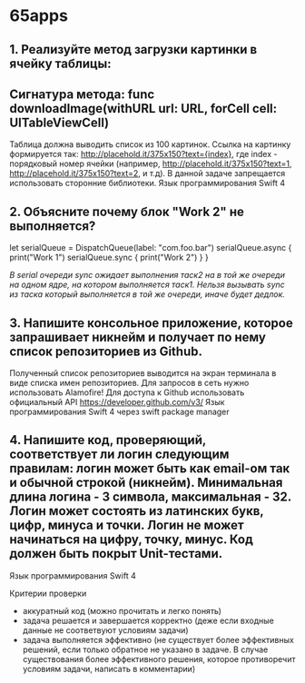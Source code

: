 # 65apps

## 1. Реализуйте метод загрузки картинки в ячейку таблицы: 
## Сигнатура метода: func downloadImage(withURL url: URL, forCell cell: UITableViewCell) 

Таблица должна выводить список из 100 картинок. Ссылка на картинку формируется так: http://placehold.it/375x150?text={index}, где index - порядковый номер ячейки (например, http://placehold.it/375x150?text=1, http://placehold.it/375x150?text=2, и т.д). 
В данной задаче запрещается использовать сторонние библиотеки. 
Язык программирования Swift 4 


## 2. Объясните почему блок "Work 2" не выполняется? 
let serialQueue = DispatchQueue(label: "com.foo.bar") 
serialQueue.async { 
print("Work 1") 
serialQueue.sync { 
print("Work 2") 
} 
} 

*В serial очереди sync ожидает выполнения таск2 на в той же очереди на одном ядре, на котором выполняется таск1.
Нельзя вызывать sync из таска который выполняется в той же очереди, иначе будет дедлок.*

## 3. Напишите консольное приложение, которое запрашивает никнейм и получает по нему список репозиториев из Github. 
Полученный список репозиториев выводится на экран терминала в виде списка имен репозиториев. 
Для запросов в сеть нужно использовать Alamofire! 
Для доступа к Github использовать официальный API https://developer.github.com/v3/ 
Язык программирования Swift 4 
через swift package manager 

## 4. Напишите код, проверяющий, соответствует ли логин следующим правилам: логин может быть как email-ом так и обычной строкой (никнейм). Минимальная длина логина - 3 символа, максимальная - 32. Логин может состоять из латинских букв, цифр, минуса и точки. Логин не может начинаться на цифру, точку, минус. Код должен быть покрыт Unit-тестами. 
Язык программирования Swift 4 


Критерии проверки 
- аккуратный код (можно прочитать и легко понять) 
- задача решается и завершается корректно (деже если входные данные не соответвуют условиям задачи) 
- задача выполняется эффективно (не существует более эффективных решений, если только обратное не указано в задаче. В случае существования более эффективного решения, которое противоречит условиям задачи, написать в комментарии)
